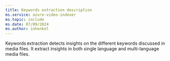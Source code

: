 ```yaml
---
title: Keywords extraction description
ms.service: azure-video-indexer
ms.topic: include
ms.date: 07/09/2024
ms.author: inhenkel
---
```


Keywords extraction detects insights on the different keywords discussed in media files. It extract insights in both single language and multi-language media files.
